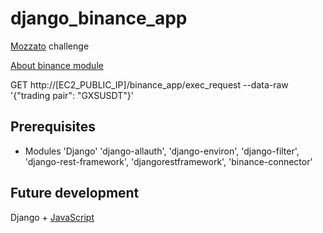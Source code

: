 # django_binance_app

[Mozzato](https://mozzatto.com.br/) challenge <p>[About binance module](https://github.com/binance/binance-connector-python)

GET http://[EC2_PUBLIC_IP]/binance_app/exec_request
--data-raw '{"trading pair": "GXSUSDT"}'

## Prerequisites

- Modules 'Django' 'django-allauth', 'django-environ', 'django-filter', 'django-rest-framework', 'djangorestframework', 'binance-connector'

## Future development

Django + [JavaScript](https://docs.djangoproject.com/en/3.2/internals/contributing/writing-code/javascript/)
